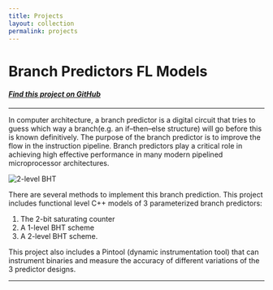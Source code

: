 ```yaml
---
title: Projects
layout: collection
permalink: projects
---
```

# Branch Predictors FL Models

#### *[Find this project on GitHub](https://github.com/parthsaraswat/branch-pred-fl)* 
---

In computer architecture, a branch predictor is a digital circuit that tries to guess which way a branch(e.g. an if–then–else structure) will go before this is known definitively. The purpose of the branch predictor is to improve the flow in the instruction pipeline. Branch predictors play a critical role in achieving high effective performance in many modern pipelined microprocessor architectures.

![2-level BHT](https://i.ibb.co/TqKDsMC/Screen-Shot-2020-05-12-at-5-56-43-PM.png)

There are several methods to implement this branch prediction. This project includes functional level C++ models of 3 parameterized branch predictors: 

1. The 2-bit saturating counter
2. A 1-level BHT scheme
3. A 2-level BHT scheme.

This project also includes a Pintool (dynamic instrumentation tool) that can instrument binaries and measure the accuracy of different variations of the 3 predictor designs. 

---

